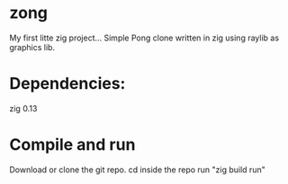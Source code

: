 # zong
My first litte zig project...
Simple Pong clone written in zig using raylib as graphics lib. 

# Dependencies:
zig 0.13

# Compile and run
Download or clone the git repo.
cd inside the repo
run "zig build run"
